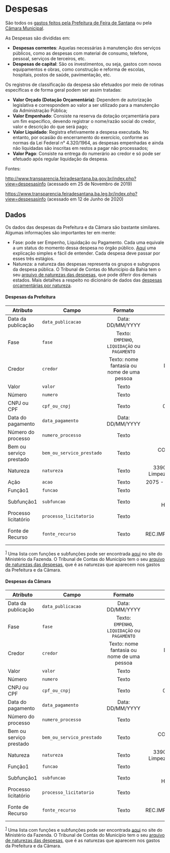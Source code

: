 # Despesas

São todos os [gastos feitos pela Prefeitura de Feira de Santana](http://www.transparencia.feiradesantana.ba.gov.br/index.php?view=despesa) ou pela [Câmara Municipal](https://www.transparencia.feiradesantana.ba.leg.br/index.php?view=despesasinfo).

As Despesas são divididas em:

* **Despesas correntes**: Aquelas necessárias à manutenção dos serviços
públicos, como as despesas com material de consumo, telefone, pessoal,
serviços de terceiros, etc.
* **Despesas de capital**: São os investimentos, ou seja, gastos com
novos equipamentos e obras, como construção e reforma de escolas,
hospitais, postos de saúde, pavimentação, etc.

Os registros de classificação da despesa são efetuados por meio de
rotinas específicas e de forma geral podem ser assim tratadas:

* **Valor Orçado (Dotação Orçamentária)**: Dependem de autorização
legislativa e correspondem ao valor a ser utilizado para a manutenção
da Administração Pública;
* **Valor Empenhado**: Consiste na reserva da dotação orçamentária para
um fim específico, devendo registrar o nome/razão social do credor, valor
e descrição do que será pago;
* **Valor Liquidado**: Registra efetivamente a despesa executada. No entanto,
por ocasião do encerramento do exercício, conforme as normas da Lei Federal
n° 4.320/1964, as despesas empenhadas e ainda não liquidadas são inscritas
em restos a pagar não processados;
* **Valor Pago**: Consiste na entrega do numerário ao credor e só pode ser
efetuado após regular liquidação da despesa.

Fontes:

http://www.transparencia.feiradesantana.ba.gov.br/index.php?view=despesasinfo (acessado em 25 de Novembro de 2019)

https://www.transparencia.feiradesantana.ba.leg.br/index.php?view=despesasinfo (acessado em 12 de Junho de 2020)

## Dados

Os dados das despesas da Prefeitura e da Câmara são bastante similares. Algumas informações são importantes ter em mente:

* Fase: pode ser Empenho, Liquidação ou Pagamento. Cada uma equivale a um status do momento dessa despesa no órgão público. [Aqui](https://www.aspec.com.br/blog/restos-a-pagar-3-fases-que-compoem-a-despesa-publica/) uma explicação simples e fácil de entender. Cada despesa deve passar por esses três estágios.
* Natureza: a natureza das despesas representa os grupos e subgrupos da despesa pública. O Tribunal de Contas do Município da Bahia tem o seu [arquivo de naturezas das despesas](http://www.tcm.ba.gov.br/wp-content/uploads/2019/10/tabespecificacaodespesa2020.xls), que pode diferir dos demais estados. Mais detalhes a respeito no dicionário de dados das [despesas orçamentárias por natureza](classificacao_orcamentaria.md).

#### Despesas da Prefeitura

| Atributo | Campo        | Formato           | Exemplo  |
| ------------- | ------------- |:-------------:| -----:|
| Data da publicação | `data_publicacao`      | Data: DD/MM/YYYY | 18/01/2010 |
| Fase | `fase`      | Texto: `EMPENHO`, `LIQUIDAÇÃO` ou `PAGAMENTO` | LIQUIDAÇÃO |
| Credor | `credor`      | Texto: nome fantasia ou nome de uma pessoa | DIVIMED COM. PROD. HOSPITALARE |
| Valor | `valor`      | Texto | R$         91,60 |
| Número | `numero`      | Texto | 00194/10 |
| CNPJ ou CPF | `cpf_ou_cnpj`      | Texto | 00.242.167/0001-18 |
| Data do pagamento | `data_pagamento`      | Data: DD/MM/YYYY | 18/01/2010 |
| Número do processo | `numero_processo`      | Texto | 21123021/09 |
| Bem ou serviço prestado | `bem_ou_servico_prestado`      | Texto | COMPRA DE SABONETE LIQUIDO |
| Natureza | `natureza`      | Texto | 339030210000 - Mat. de Limpeza e Prod.de Higieniza |
| Ação | `acao`      | Texto | 2075 - Manutencao da FHFS |
| Função<a name="function-note">1</a> | `funcao`      | Texto | 10 - SAUDE |
| Subfunção<a name="function-note">1</a> | `subfuncao`      | Texto | 302 - ASSISTENCIA HOSPITALAR E AMBUL |
| Processo licitatório | `processo_licitatorio`      | Texto | TOMADA DE PRECO |
| Fonte de Recurso | `fonte_recurso`      | Texto | 0002 - REC.IMP.TRANSF.IMP.SAUDE 15% |

<sup>[1](#function-note)</sup> Uma lista com funções e subfunções pode ser encontrada [aqui](http://www.tesouro.fazenda.gov.br/documents/10180/456785/Classifica%C3%A7%C3%A3o+Funcional.pdf/aa2723e7-850f-4098-9c4c-4e194f0f914c) no site do Ministério da Fazenda. O Tribunal de Contas do Município tem o seu [arquivo de naturezas das despesas](http://www.tcm.ba.gov.br/wp-content/uploads/2019/10/tabespecificacaodespesa2020.xls), que é as naturezas que aparecem nos gastos da Prefeitura e da Câmara.

#### Despesas da Câmara

| Atributo                               | Campo                     |                    Formato                    |                                            Exemplo |
| -------------------------------------- | ------------------------- | :-------------------------------------------: | -------------------------------------------------: |
| Data da publicação                     | `data_publicacao`         |               Data: DD/MM/YYYY                |                                         18/01/2010 |
| Fase                                   | `fase`                    | Texto: `EMPENHO`, `LIQUIDAÇÃO` ou `PAGAMENTO` |                                         LIQUIDAÇÃO |
| Credor                                 | `credor`                  |  Texto: nome fantasia ou nome de uma pessoa   |                     DIVIMED COM. PROD. HOSPITALARE |
| Valor                                  | `valor`                   |                     Texto                     |                                R$         7.009,01 |
| Número                                 | `numero`                  |                     Texto                     |                                           00194/10 |
| CNPJ ou CPF                            | `cpf_ou_cnpj`             |                     Texto                     |                                 00.242.167/0001-18 |
| Data do pagamento                      | `data_pagamento`          |               Data: DD/MM/YYYY                |                                         18/01/2010 |
| Número do processo                     | `numero_processo`         |                     Texto                     |                                        21123021/09 |
| Bem ou serviço prestado                | `bem_ou_servico_prestado` |                     Texto                     |                         COMPRA DE SABONETE LIQUIDO |
| Natureza                               | `natureza`                |                     Texto                     | 339030210000 - Mat. de Limpeza e Prod.de Higieniza |
| Função<a name="function-note">1</a>    | `funcao`                  |                     Texto                     |                                         10 - SAUDE |
| Subfunção<a name="function-note">1</a> | `subfuncao`               |                     Texto                     |               302 - ASSISTENCIA HOSPITALAR E AMBUL |
| Processo licitatório                   | `processo_licitatorio`    |                     Texto                     |                                    TOMADA DE PRECO |
| Fonte de Recurso                       | `fonte_recurso`           |                     Texto                     |                0002 - REC.IMP.TRANSF.IMP.SAUDE 15% |

<sup>[1](#function-note)</sup> Uma lista com funções e subfunções pode ser encontrada [aqui](http://www.tesouro.fazenda.gov.br/documents/10180/456785/Classifica%C3%A7%C3%A3o+Funcional.pdf/aa2723e7-850f-4098-9c4c-4e194f0f914c) no site do Ministério da Fazenda. O Tribunal de Contas do Município tem o seu [arquivo de naturezas das despesas](http://www.tcm.ba.gov.br/wp-content/uploads/2019/10/tabespecificacaodespesa2020.xls), que é as naturezas que aparecem nos gastos da Prefeitura e da Câmara.
